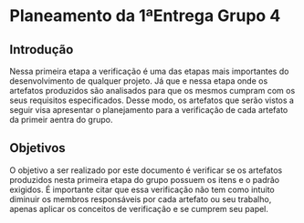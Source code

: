 # Planeamento da 1ªEntrega Grupo 4

## Introdução
Nessa primeira etapa a verificação é uma das etapas mais importantes do desenvolvimento de qualquer projeto. Já que e nessa etapa onde os artefatos produzidos são analisados para que os mesmos cumpram com os seus requisitos especificados. Desse modo, os artefatos que serão vistos a seguir visa apresentar o planejamento para a verificação de cada artefato da primeir aentra do grupo.

## Objetivos

O objetivo a ser realizado por este documento é verificar se os artefatos produzidos nesta primeira etapa do grupo possuem os itens e o padrão exigidos. É importante citar que essa verificação não tem como intuito diminuir os membros responsáveis por cada artefato ou seu trabalho, apenas aplicar os conceitos de verificação e se cumprem seu papel.